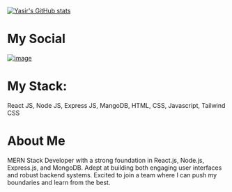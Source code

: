 [![Yasir's GitHub stats](https://github-readme-stats.vercel.app/api?username=developer-yasir)](https://github.com/anuraghazra/github-readme-stats)

# My Social 
<a href="https://www.linkedin.com/in/developer-yasir/">![image](https://github.com/developer-yasir/developer-yasir/assets/146189016/d2d107c4-4f0b-4508-94cd-57cb0d1b97d4) </a>
# My Stack: 
React JS, Node JS, Express JS, MangoDB,  HTML, CSS, Javascript, Tailwind CSS

# About Me 
MERN Stack Developer with a strong foundation in React.js, Node.js, Express.js, and MongoDB. Adept at building both engaging user interfaces and robust backend systems. Excited to join a team where I can push my boundaries and learn from the best.
<!---
developer-yasir/developer-yasir is a ✨ special ✨ repository because its `README.md` (this file) appears on your GitHub profile.
You can click the Preview link to take a look at your changes.
--->
